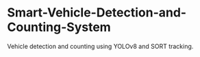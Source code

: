 # Smart-Vehicle-Detection-and-Counting-System
Vehicle detection and counting using YOLOv8 and SORT tracking.
